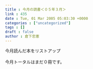 ```yaml
---
title : 今月の読書＜０５年３月＞
link : 435
date : Tue, 01 Mar 2005 05:03:30 +0000
categories : ["uncategorized"]
tags : []
draft : false
author : 倉下忠憲
---
```


今月読んだ本をリストアップ<BR><BR>今月トータルはまだ０冊です。<br><br>
